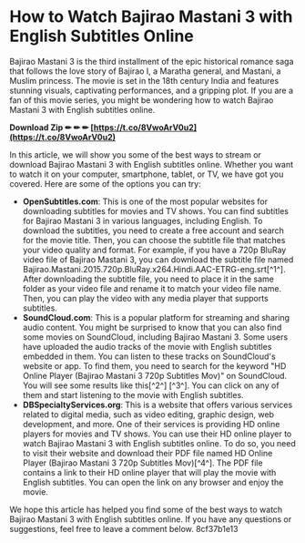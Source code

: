 
 
# How to Watch Bajirao Mastani 3 with English Subtitles Online
 
Bajirao Mastani 3 is the third installment of the epic historical romance saga that follows the love story of Bajirao I, a Maratha general, and Mastani, a Muslim princess. The movie is set in the 18th century India and features stunning visuals, captivating performances, and a gripping plot. If you are a fan of this movie series, you might be wondering how to watch Bajirao Mastani 3 with English subtitles online.
 
**Download Zip ✏ ✏ ✏ [https://t.co/8VwoArV0u2](https://t.co/8VwoArV0u2)**


 
In this article, we will show you some of the best ways to stream or download Bajirao Mastani 3 with English subtitles online. Whether you want to watch it on your computer, smartphone, tablet, or TV, we have got you covered. Here are some of the options you can try:
 
- **OpenSubtitles.com**: This is one of the most popular websites for downloading subtitles for movies and TV shows. You can find subtitles for Bajirao Mastani 3 in various languages, including English. To download the subtitles, you need to create a free account and search for the movie title. Then, you can choose the subtitle file that matches your video quality and format. For example, if you have a 720p BluRay video file of Bajirao Mastani 3, you can download the subtitle file named Bajirao.Mastani.2015.720p.BluRay.x264.Hindi.AAC-ETRG-eng.srt[^1^]. After downloading the subtitle file, you need to place it in the same folder as your video file and rename it to match your video file name. Then, you can play the video with any media player that supports subtitles.
- **SoundCloud.com**: This is a popular platform for streaming and sharing audio content. You might be surprised to know that you can also find some movies on SoundCloud, including Bajirao Mastani 3. Some users have uploaded the audio tracks of the movie with English subtitles embedded in them. You can listen to these tracks on SoundCloud's website or app. To find them, you need to search for the keyword "HD Online Player (Bajirao Mastani 3 720p Subtitles Mov)" on SoundCloud. You will see some results like this[^2^] [^3^]. You can click on any of them and start listening to the movie with English subtitles.
- **DBSpecialtyServices.org**: This is a website that offers various services related to digital media, such as video editing, graphic design, web development, and more. One of their services is providing HD online players for movies and TV shows. You can use their HD online player to watch Bajirao Mastani 3 with English subtitles online. To do so, you need to visit their website and download their PDF file named HD Online Player (Bajirao Mastani 3 720p Subtitles Mov)[^4^]. The PDF file contains a link to their HD online player that will play the movie with English subtitles. You can open the link on any browser and enjoy the movie.

We hope this article has helped you find some of the best ways to watch Bajirao Mastani 3 with English subtitles online. If you have any questions or suggestions, feel free to leave a comment below.
 8cf37b1e13
 
